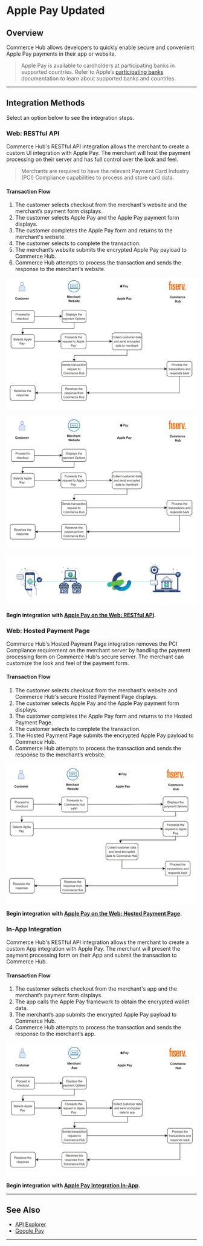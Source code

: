 <link href="test.css" rel="stylesheet"></link> 

# Apple Pay Updated

## Overview

Commerce Hub allows developers to quickly enable secure and convenient Apple Pay payments in their app or website.

<!-- theme: info -->
>Apple Pay is available to cardholders at participating banks in supported countries. Refer to Apple’s [participating banks](https://support.apple.com/en-us/HT204916) documentation to learn about supported banks and countries.

---

## Integration Methods

Select an option below to see the integration steps.

### Web: RESTful API

Commerce Hub's RESTful API integration allows the merchant to create a custom UI integration with Apple Pay. The merchant will host the payment processing on their server and has full control over the look and feel. 

<!-- theme: warning -->
> Merchants are required to have the relevant Payment Card Industry (PCI) Compliance capabilities to process and store card data.

#### Transaction Flow

1. The customer selects checkout from the merchant's website and the merchant’s payment form displays.
2. The customer selects Apple Pay and the Apple Pay payment form displays.
3. The customer completes the Apple Pay form and returns to the merchant's website.
4. The customer selects to complete the transaction.
5. The merchant’s website submits the encrypted Apple Pay payload to Commerce Hub.
6. Commerce Hub attempts to process the transaction and sends the response to the merchant’s website.

![Apple Pay RESTFul Integration](../../../../assets/images/apple-pay-restful.png)

![Apple Pay RESTFul Integration](../../../../assets/images/apple-pay-restful.png#thumbnail)

![Apple Pay RESTFul Integration](../../../../assets/images/19-March-Final-animation.gif)

**Begin integration with [Apple Pay on the Web: RESTful API](?path=docs/Online-Mobile-Digital/Wallets-AltPayments/Apple-Pay/Apple-Pay-Web-REST.md).**

### Web: Hosted Payment Page

Commerce Hub's Hosted Payment Page integration removes the PCI Compliance requirement on the merchant server by handling the payment processing form on Commerce Hub's secure server. The merchant can customize the look and feel of the payment form.

#### Transaction Flow

1. The customer selects checkout from the merchant's website and Commerce Hub's secure Hosted Payment Page displays.
2. The customer selects Apple Pay and the Apple Pay payment form displays.
3. The customer completes the Apple Pay form and returns to the Hosted Payment Page.
4. The customer selects to complete the transaction.
5. The Hosted Payment Page submits the encrypted Apple Pay payload to Commerce Hub.
6. Commerce Hub attempts to process the transaction and sends the response to the merchant’s website.

![Apple Pay Hosted Page Integration](../../../../assets/images/apple-pay-hpp.png)

**Begin integration with [Apple Pay on the Web: Hosted Payment Page](?path=docs/Online-Mobile-Digital/Wallets-AltPayments/Apple-Pay/Apple-Pay-Web-HPP.md).**

### In-App Integration

Commerce Hub's RESTful API integration allows the merchant to create a custom App integration with Apple Pay. The merchant will present the payment processing form on their App and submit the transaction to Commerce Hub.

#### Transaction Flow

1. The customer selects checkout from the merchant's app and the merchant’s payment form displays.
2. The app calls the Apple Pay framework to obtain the encrypted wallet data.
3. The merchant’s app submits the encrypted Apple Pay payload to Commerce Hub.
4. Commerce Hub attempts to process the transaction and sends the response to the merchant’s app.

![Apple Pay In App Integration](../../../../assets/images/apple-pay-inapp.png)

**Begin integration with [Apple Pay Integration In-App](?path=docs/Online-Mobile-Digital/Wallets-AltPayments/Apple-Pay/Apple-Pay-App.md).**

---

## See Also

- [API Explorer](../api/?type=post&path=/payments/v1/charges)
- [Google Pay](?path=docs/Online-Mobile-Digital/Wallets-AltPayments/Google-Pay/Google-Pay.md)

---